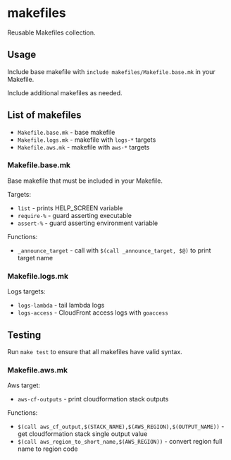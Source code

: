 # makefiles

Reusable Makefiles collection.

## Usage

Include base makefile with `include makefiles/Makefile.base.mk` in your Makefile.

Include additional makefiles as needed.

## List of makefiles

- `Makefile.base.mk` - base makefile
- `Makefile.logs.mk` - makefile with `logs-*` targets
- `Makefile.aws.mk` - makefile with `aws-*` targets

### Makefile.base.mk

Base makefile that must be included in your Makefile.

Targets:

- `list` - prints HELP_SCREEN variable
- `require-%` - guard asserting executable
- `assert-%` - guard asserting environment variable

Functions:

- `_announce_target` - call with `$(call _announce_target, $@)` to print target name

### Makefile.logs.mk

Logs targets:

- `logs-lambda` - tail lambda logs
- `logs-access` - CloudFront access logs with `goaccess`

## Testing

Run `make test` to ensure that all makefiles have valid syntax.

### Makefile.aws.mk

Aws target:

- `aws-cf-outputs` - print cloudformation stack outputs

Functions:

- `$(call aws_cf_output,$(STACK_NAME),$(AWS_REGION),$(OUTPUT_NAME))` - get cloudformation stack single output value
- `$(call aws_region_to_short_name,$(AWS_REGION))` - convert region full name to region code
